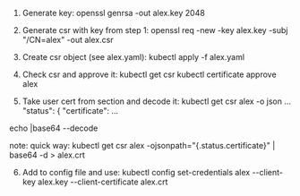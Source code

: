 1. Generate key:
openssl genrsa  -out alex.key 2048

2. Generate csr with key from step 1:
openssl req -new -key alex.key -subj "/CN=alex" -out alex.csr

3. Create csr object (see alex.yaml):
kubectl apply -f alex.yaml

4. Check csr and approve it:
kubectl get csr
kubectl certificate approve alex

5. Take user cert from section and decode it:
kubectl get csr alex -o json
...   
  "status": {
        "certificate":
...

echo <certs> |base64 --decode

note: quick way: 
kubectl get csr alex -ojsonpath="{.status.certificate}" | base64 -d  > alex.crt

6. Add to config file and use:
kubectl config set-credentials alex --client-key alex.key --client-certificate alex.crt
